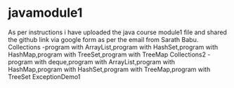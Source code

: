 # javamodule1
As per instructions i have uploaded  the java course module1 file and shared the github link via google form as per the email from Sarath Babu.
Collections -program with ArrayList,program with HashSet,program with HashMap,program with TreeSet,program with TreeMap
Collections2 -program with deque,program with ArrayList,program with HashMap,program with HashSet,program with TreeMap,program with TreeSet
ExceptionDemo1

             
